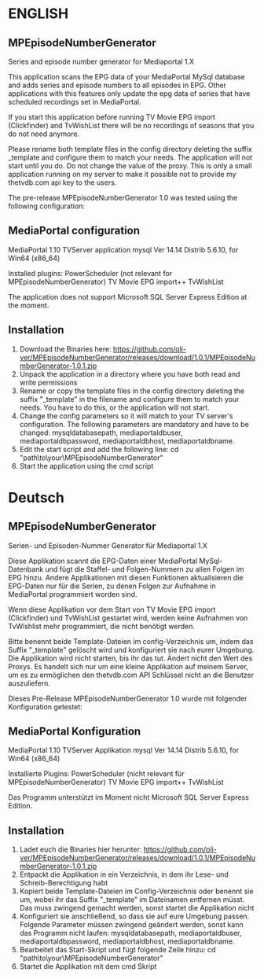 # ENGLISH
## MPEpisodeNumberGenerator
Series and episode number generator for Mediaportal 1.X

This application scans the EPG data of your MediaPortal MySql database and adds series and episode numbers to all episodes in EPG. Other applications with this features only update the epg data of series that have scheduled recordings set in MediaPortal.

If you start this application before running TV Movie EPG import (Clickfinder) and TvWishList there will be no recordings of seasons that you do not need anymore.

Please rename both template files in the config directory deleting the suffix _template and configure them to match your needs. The application will not start until you do. Do not change the value of the proxy. This is only a small application running on my server to make it possible not to provide my thetvdb.com api key to the users.

The pre-release MPEpisodeNumberGenerator 1.0 was tested using the following configuration:

## MediaPortal configuration
MediaPortal 1.10 TVServer application
mysql  Ver 14.14 Distrib 5.6.10, for Win64 (x86_64)

Installed plugins:
PowerScheduler (not relevant for MPEpisodeNumberGenerator)
TV Movie EPG import++
TvWishList

The application does not support Microsoft SQL Server Express Edition at the moment.

## Installation

1. Download the Binaries here: https://github.com/oli-ver/MPEpisodeNumberGenerator/releases/download/1.0.1/MPEpisodeNumberGenerator-1.0.1.zip
2. Unpack the application in a directory where you have both read and write permissions
3. Rename or copy the template files in the config directory deleting the suffix "_template" in the filename and configure them to match your needs. You have to do this, or the application will not start.
4. Change the config parameters so it will match to your TV server's configuration. The following parameters are mandatory and have to be changed: mysqldatabasepath, mediaportaldbuser, mediaportaldbpassword, mediaportaldbhost, mediaportaldbname.
5. Edit the start script and add the following line:
cd "path\to\your\MPEpisodeNumberGenerator"
6. Start the application using the cmd script

# Deutsch
## MPEpisodeNumberGenerator
Serien- und Episoden-Nummer Generator für Mediaportal 1.X

Diese Applikation scannt die EPG-Daten einer MediaPortal MySql-Datenbank und fügt die Staffel- und Folgen-Nummern zu allen Folgen im EPG hinzu. Andere Applikationen mit diesen Funktionen aktualisieren die EPG-Daten nur für die Serien, zu denen Folgen zur Aufnahme in MediaPortal programmiert worden sind.

Wenn diese Applikation vor dem Start von TV Movie EPG import (Clickfinder) und TvWishList gestartet wird, werden keine Aufnahmen von TvWishlist mehr programmiert, die nicht benötigt werden.

Bitte benennt beide Template-Dateien im config-Verzeichnis um, indem das Suffix "_template" gelöscht wird und konfiguriert sie nach eurer Umgebung. Die Applikation wird nicht starten, bis ihr das tut. Ändert nicht den Wert des Proxys. Es handelt sich nur um eine kleine Applikation auf meinem Server, um es zu ermöglichen den thetvdb.com API Schlüssel nicht an die Benutzer auszuliefern.

Dieses Pre-Release MPEpisodeNumberGenerator 1.0 wurde mit folgender Konfiguration getestet:

## MediaPortal Konfiguration
MediaPortal 1.10 TVServer Applikation
mysql  Ver 14.14 Distrib 5.6.10, for Win64 (x86_64)

Installierte Plugins:
PowerScheduler (nicht relevant für MPEpisodeNumberGenerator)
TV Movie EPG import++
TvWishList

Das Programm unterstützt im Moment nicht Microsoft SQL Server Express Edition.

## Installation

1. Ladet euch die Binaries hier herunter: https://github.com/oli-ver/MPEpisodeNumberGenerator/releases/download/1.0.1/MPEpisodeNumberGenerator-1.0.1.zip
2. Entpackt die Applikation in ein Verzeichnis, in dem  ihr Lese- und Schreib-Berechtigung habt
3. Kopiert beide Template-Dateien im Config-Verzeichnis oder benennt sie um, wobei ihr das Suffix "_template" im Dateinamen entfernen müsst. Das muss zwingend gemacht werden, sonst startet die Applikation nicht
4. Konfiguriert sie anschließend, so dass sie auf eure Umgebung passen. Folgende Parameter müssen zwingend geändert werden, sonst kann das Programm nicht laufen: mysqldatabasepath, mediaportaldbuser, mediaportaldbpassword, mediaportaldbhost, mediaportaldbname.
5. Bearbeitet das Start-Skript und fügt folgende Zeile hinzu:
cd "path\to\your\MPEpisodeNumberGenerator"
6. Startet die Applikation mit dem cmd Skript
